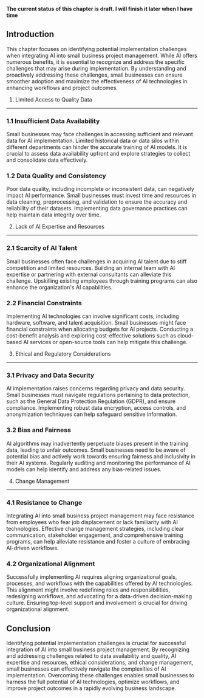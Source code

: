 **The current status of this chapter is draft. I will finish it later when I have time**

Introduction
------------

This chapter focuses on identifying potential implementation challenges when integrating AI into small business project management. While AI offers numerous benefits, it is essential to recognize and address the specific challenges that may arise during implementation. By understanding and proactively addressing these challenges, small businesses can ensure smoother adoption and maximize the effectiveness of AI technologies in enhancing workflows and project outcomes.

1. Limited Access to Quality Data
---------------------------------

### 1.1 Insufficient Data Availability

Small businesses may face challenges in accessing sufficient and relevant data for AI implementation. Limited historical data or data silos within different departments can hinder the accurate training of AI models. It is crucial to assess data availability upfront and explore strategies to collect and consolidate data effectively.

### 1.2 Data Quality and Consistency

Poor data quality, including incomplete or inconsistent data, can negatively impact AI performance. Small businesses must invest time and resources in data cleaning, preprocessing, and validation to ensure the accuracy and reliability of their datasets. Implementing data governance practices can help maintain data integrity over time.

2. Lack of AI Expertise and Resources
-------------------------------------

### 2.1 Scarcity of AI Talent

Small businesses often face challenges in acquiring AI talent due to stiff competition and limited resources. Building an internal team with AI expertise or partnering with external consultants can alleviate this challenge. Upskilling existing employees through training programs can also enhance the organization's AI capabilities.

### 2.2 Financial Constraints

Implementing AI technologies can involve significant costs, including hardware, software, and talent acquisition. Small businesses might face financial constraints when allocating budgets for AI projects. Conducting a cost-benefit analysis and exploring cost-effective solutions such as cloud-based AI services or open-source tools can help mitigate this challenge.

3. Ethical and Regulatory Considerations
----------------------------------------

### 3.1 Privacy and Data Security

AI implementation raises concerns regarding privacy and data security. Small businesses must navigate regulations pertaining to data protection, such as the General Data Protection Regulation (GDPR), and ensure compliance. Implementing robust data encryption, access controls, and anonymization techniques can help safeguard sensitive information.

### 3.2 Bias and Fairness

AI algorithms may inadvertently perpetuate biases present in the training data, leading to unfair outcomes. Small businesses need to be aware of potential bias and actively work towards ensuring fairness and inclusivity in their AI systems. Regularly auditing and monitoring the performance of AI models can help identify and address any bias-related issues.

4. Change Management
--------------------

### 4.1 Resistance to Change

Integrating AI into small business project management may face resistance from employees who fear job displacement or lack familiarity with AI technologies. Effective change management strategies, including clear communication, stakeholder engagement, and comprehensive training programs, can help alleviate resistance and foster a culture of embracing AI-driven workflows.

### 4.2 Organizational Alignment

Successfully implementing AI requires aligning organizational goals, processes, and workflows with the capabilities offered by AI technologies. This alignment might involve redefining roles and responsibilities, redesigning workflows, and advocating for a data-driven decision-making culture. Ensuring top-level support and involvement is crucial for driving organizational alignment.

Conclusion
----------

Identifying potential implementation challenges is crucial for successful integration of AI into small business project management. By recognizing and addressing challenges related to data availability and quality, AI expertise and resources, ethical considerations, and change management, small businesses can effectively navigate the complexities of AI implementation. Overcoming these challenges enables small businesses to harness the full potential of AI technologies, optimize workflows, and improve project outcomes in a rapidly evolving business landscape.
